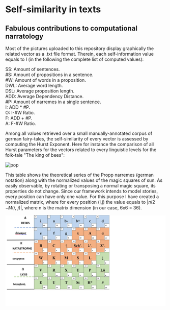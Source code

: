 # Self-similarity in texts
## Fabulous contributions to computational narratology

Most of the pictures uploaded to this repository display graphically the related vector as a .txt file format.
Therein, each self-information value equals to _I_ (in the following the complete list of computed values):

SS: Amount of sentences.  
#S: Amount of propositions in a sentence.  
#W: Amount of words in a proposition.  
DWL: Average word length.  
DSL: Average proposition length.  
ADD: Average Dependency Distance.  
#P: Amount of narremes in a single sentence.  
I: ADD * #P.  
O: I-#W Ratio.  
F: ADD + #P.  
A: F-#W Ratio.  


Among all values retrieved over a small manually-annotated corpus of german fairy-tales, the self-similarity of 
every vector is assessed by computing the Hurst Exponent.
Here for instance the comparison of all Hurst parameters for the vectors related to every linguistic levels for the folk-tale 
"The king of bees":

![pop](https://github.com/Glottocrisio/GrimmHurst/blob/main/bienek%C3%B6niginhurst.png)

This table shows the theoretical series of the Propp narremes (german notation) along with the normalized values of the magic squares of sun.
As easily observable, by rotating or transposing a normal magic square, its properties do not change. Since our framework intends to model stories, every position can have only one value. For this purpose I have created a normalized matrix, where for every position (i,j) the value equals to |𝑛/2 −𝑀(𝑖, 𝑗)|, where n is the matrix dimension (in our case, 6x6 = 36). 

![pop](https://github.com/Glottocrisio/GrimmHurst/blob/main/proppfunadjustedvalues.png)
